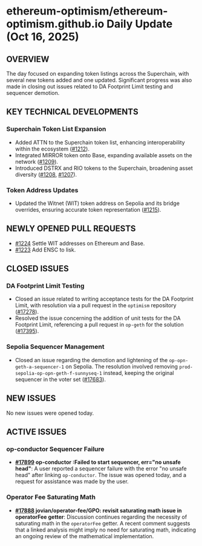 # ethereum-optimism/ethereum-optimism.github.io Daily Update (Oct 16, 2025)
## OVERVIEW 
The day focused on expanding token listings across the Superchain, with several new tokens added and one updated. Significant progress was also made in closing out issues related to DA Footprint Limit testing and sequencer demotion.

## KEY TECHNICAL DEVELOPMENTS

### Superchain Token List Expansion
*   Added ATTN to the Superchain token list, enhancing interoperability within the ecosystem ([#1212](https://github.com/ethereum-optimism/ethereum-optimism.github.io/pull/1212)).
*   Integrated MIRROR token onto Base, expanding available assets on the network ([#1209](https://github.com/ethereum-optimism/ethereum-optimism.github.io/pull/1209)).
*   Introduced DSTRX and RIO tokens to the Superchain, broadening asset diversity ([#1208](https://github.com/ethereum-optimism/ethereum-optimism.github.io/pull/1208), [#1207](https://github.com/ethereum-optimism/ethereum-optimism.github.io/pull/1207)).

### Token Address Updates
*   Updated the Witnet (WIT) token address on Sepolia and its bridge overrides, ensuring accurate token representation ([#1215](https://github.com/ethereum-optimism/ethereum-optimism.github.io/pull/1215)).

## NEWLY OPENED PULL REQUESTS
*   [#1224](https://github.com/ethereum-optimism/ethereum-optimism.github.io/pull/1224) Settle WIT addresses on Ethereum and Base.
*   [#1223](https://github.com/ethereum-optimism/ethereum-optimism.github.io/pull/1223) Add ENSC to lisk.

## CLOSED ISSUES

### DA Footprint Limit Testing
*   Closed an issue related to writing acceptance tests for the DA Footprint Limit, with resolution via a pull request in the `optimism` repository ([#17278](https://github.com/ethereum-optimism/ethereum-optimism.github.io/issues/17278)).
*   Resolved the issue concerning the addition of unit tests for the DA Footprint Limit, referencing a pull request in `op-geth` for the solution ([#17395](https://github.com/ethereum-optimism/ethereum-optimism.github.io/issues/17395)).

### Sepolia Sequencer Management
*   Closed an issue regarding the demotion and lightening of the `op-opn-geth-a-sequencer-1` on Sepolia. The resolution involved removing `prod-sepolia-op-opn-geth-f-sunnyseq-1` instead, keeping the original sequencer in the voter set ([#17683](https://github.com/ethereum-optimism/ethereum-optimism.github.io/issues/17683)).

## NEW ISSUES
No new issues were opened today.

## ACTIVE ISSUES

### op-conductor Sequencer Failure
*   **[#17899](https://github.com/ethereum-optimism/ethereum-optimism.github.io/issues/17899) op-conductor :Failed to start sequencer, err="no unsafe head"**: A user reported a sequencer failure with the error "no unsafe head" after linking `op-conductor`. The issue was opened today, and a request for assistance was made by the user.

### Operator Fee Saturating Math
*   **[#17888](https://github.com/ethereum-optimism/ethereum-optimism.github.io/issues/17888) jovian/operator-fee/GPO: revisit saturating math issue in operatorFee getter**: Discussion continues regarding the necessity of saturating math in the `operatorFee` getter. A recent comment suggests that a linked analysis might imply no need for saturating math, indicating an ongoing review of the mathematical implementation.